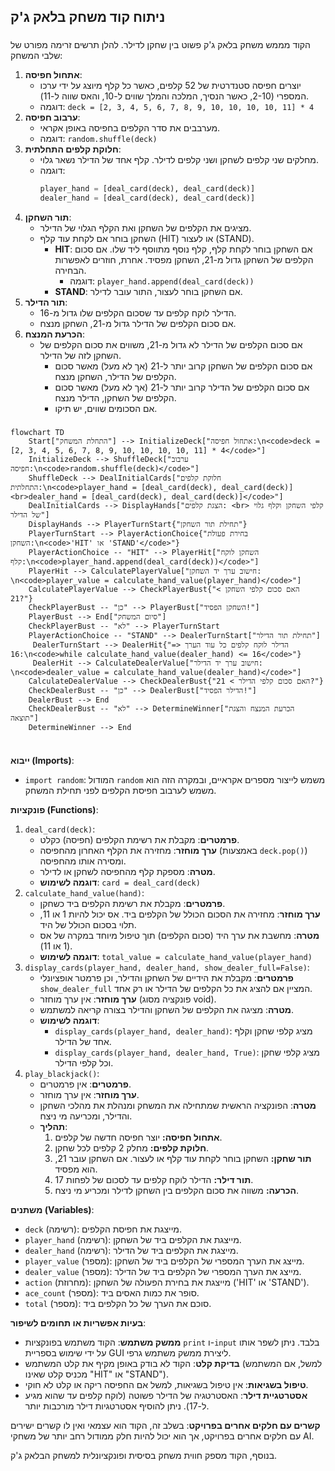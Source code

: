 ## ניתוח קוד משחק בלאק ג'ק

### <algorithm>

הקוד מממש משחק בלאק ג'ק פשוט בין שחקן לדילר. להלן תרשים זרימה מפורט של שלבי המשחק:

1.  **אתחול חפיסה**:
    *   יוצרים חפיסה סטנדרטית של 52 קלפים, כאשר כל קלף מיוצג על ידי ערכו המספרי (2-10, כאשר הנסיך, המלכה והמלך שווים ל-10, והאס שווה ל-11).
    *   דוגמה: `deck = [2, 3, 4, 5, 6, 7, 8, 9, 10, 10, 10, 10, 11] * 4`
2.  **ערבוב חפיסה**:
    *   מערבבים את סדר הקלפים בחפיסה באופן אקראי.
    *   דוגמה: `random.shuffle(deck)`
3.  **חלוקת קלפים התחלתית**:
    *   מחלקים שני קלפים לשחקן ושני קלפים לדילר. קלף אחד של הדילר נשאר גלוי.
    *   דוגמה:
        ```python
        player_hand = [deal_card(deck), deal_card(deck)]
        dealer_hand = [deal_card(deck), deal_card(deck)]
        ```
4.  **תור השחקן**:
    *   מציגים את הקלפים של השחקן ואת הקלף הגלוי של הדילר.
    *   השחקן בוחר אם לקחת עוד קלף (HIT) או לעצור (STAND).
        *   **HIT**: אם השחקן בוחר לקחת קלף, קלף נוסף מתווסף ליד שלו. אם סכום הקלפים של השחקן גדול מ-21, השחקן מפסיד. אחרת, חוזרים לאפשרות הבחירה.
            *   דוגמה: `player_hand.append(deal_card(deck))`
        *   **STAND**: אם השחקן בוחר לעצור, התור עובר לדילר.
5.  **תור הדילר**:
    *   הדילר לוקח קלפים עד שסכום הקלפים שלו גדול מ-16.
    *   אם סכום הקלפים של הדילר גדול מ-21, השחקן מנצח.
6.  **הכרעת המנצח**:
    *   אם סכום הקלפים של הדילר לא גדול מ-21, משווים את סכום הקלפים של השחקן לזה של הדילר.
        *   אם סכום הקלפים של השחקן קרוב יותר ל-21 (אך לא מעל) מאשר סכום הקלפים של הדילר, השחקן מנצח.
        *   אם סכום הקלפים של הדילר קרוב יותר ל-21 (אך לא מעל) מאשר סכום הקלפים של השחקן, הדילר מנצח.
        *   אם הסכומים שווים, יש תיקו.

### <mermaid>

```mermaid
flowchart TD
    Start["התחלת המשחק"] --> InitializeDeck["אתחול חפיסה:\n<code>deck = [2, 3, 4, 5, 6, 7, 8, 9, 10, 10, 10, 10, 11] * 4</code>"]
    InitializeDeck --> ShuffleDeck["ערבוב חפיסה:\n<code>random.shuffle(deck)</code>"]
    ShuffleDeck --> DealInitialCards["חלוקת קלפים התחלתית:\n<code>player_hand = [deal_card(deck), deal_card(deck)]<br>dealer_hand = [deal_card(deck), deal_card(deck)]</code>"]
    DealInitialCards --> DisplayHands["הצגת קלפים: <br> קלפי השחקן וקלף גלוי של הדילר"]
    DisplayHands --> PlayerTurnStart{"תחילת תור השחקן"}
    PlayerTurnStart --> PlayerActionChoice{"בחירת פעולת השחקן:\n<code>'HIT' או 'STAND'</code>"}
    PlayerActionChoice -- "HIT" --> PlayerHit["השחקן לוקח קלף:\n<code>player_hand.append(deal_card(deck))</code>"]
    PlayerHit --> CalculatePlayerValue["חישוב ערך יד השחקן: \n<code>player_value = calculate_hand_value(player_hand)</code>"]
    CalculatePlayerValue --> CheckPlayerBust{"האם סכום קלפי השחקן > 21?"}
    CheckPlayerBust -- "כן" --> PlayerBust["השחקן הפסיד!"]
    PlayerBust --> End["סיום המשחק"]
    CheckPlayerBust -- "לא" --> PlayerTurnStart
    PlayerActionChoice -- "STAND" --> DealerTurnStart["תחילת תור הדילר"]
     DealerTurnStart --> DealerHit{"הדילר לוקח קלפים כל עוד הערך <= 16:\n<code>while calculate_hand_value(dealer_hand) <= 16</code>"}
     DealerHit --> CalculateDealerValue["חישוב ערך יד הדילר: \n<code>dealer_value = calculate_hand_value(dealer_hand)</code>"]
    CalculateDealerValue --> CheckDealerBust{"האם סכום קלפי הדילר > 21?"}
    CheckDealerBust -- "כן" --> DealerBust["הדילר הפסיד!"]
    DealerBust --> End
    CheckDealerBust -- "לא" --> DetermineWinner["הכרעת המנצח והצגת תוצאה"]
    DetermineWinner --> End
    

```

### <explanation>

**ייבוא (Imports)**:

*   `import random`: המודול `random` משמש לייצור מספרים אקראיים, ובמקרה הזה הוא משמש לערבוב חפיסת הקלפים לפני תחילת המשחק.

**פונקציות (Functions)**:

1.  `deal_card(deck)`:
    *   **פרמטרים**: מקבלת את רשימת הקלפים (חפיסה) כקלט.
    *   **ערך מוחזר**: מחזירה את הקלף האחרון מהחפיסה (באמצעות `deck.pop()`) ומסירה אותו מהחפיסה.
    *   **מטרה**:  מספקת קלף מהחפיסה לשחקן או לדילר.
    *   **דוגמה לשימוש**: `card = deal_card(deck)`
2.  `calculate_hand_value(hand)`:
    *   **פרמטרים**: מקבלת את רשימת הקלפים ביד כשחקן.
    *   **ערך מוחזר**: מחזירה את הסכום הכולל של הקלפים ביד. אס יכול להיות 1 או 11, תלוי בסכום הכולל של היד.
    *   **מטרה**: מחשבת את ערך היד (סכום הקלפים) תוך טיפול מיוחד במקרה של אס (1 או 11).
    *   **דוגמה לשימוש**: `total_value = calculate_hand_value(player_hand)`
3.  `display_cards(player_hand, dealer_hand, show_dealer_full=False)`:
    *   **פרמטרים**: מקבלת את הידיים של השחקן והדילר, וכן פרמטר אופציונלי `show_dealer_full` המציין אם להציג את כל הקלפים של הדילר או רק אחד.
    *   **ערך מוחזר**: אין ערך מוחזר (פונקציה מסוג void).
    *   **מטרה**: מציגה את הקלפים של השחקן והדילר בצורה קריאה למשתמש.
    *   **דוגמה לשימוש**:
        *   `display_cards(player_hand, dealer_hand)`: מציג קלפי שחקן וקלף אחד של הדילר.
        *    `display_cards(player_hand, dealer_hand, True)`: מציג קלפי שחקן וכל קלפי הדילר.
4. `play_blackjack()`:
   *   **פרמטרים**: אין פרמטרים.
   *   **ערך מוחזר**: אין ערך מוחזר.
   *   **מטרה**: הפונקציה הראשית שמתחילה את המשחק ומנהלת את מהלכי השחקן והדילר, ומכריעה מי ניצח.
   *   **תהליך**:
         1. **אתחול חפיסה:** יוצר חפיסה חדשה של קלפים.
         2. **חלוקת קלפים:** מחלק 2 קלפים לכל שחקן.
         3. **תור שחקן:** השחקן בוחר לקחת עוד קלף או לעצור. אם השחקן עובר 21, הוא מפסיד.
         4. **תור דילר:** הדילר לוקח קלפים עד לסכום של לפחות 17.
         5. **הכרעה:** משווה את סכום הקלפים בין השחקן לדילר ומכריע מי ניצח.

**משתנים (Variables)**:

*   `deck` (רשימה): מייצגת את חפיסת הקלפים.
*   `player_hand` (רשימה): מייצגת את הקלפים ביד של השחקן.
*   `dealer_hand` (רשימה): מייצגת את הקלפים ביד של הדילר.
*   `player_value` (מספר): מייצג את הערך המספרי של הקלפים ביד של השחקן.
*   `dealer_value` (מספר): מייצג את הערך המספרי של הקלפים ביד של הדילר.
* `action` (מחרוזת): מייצגת את בחירת הפעולה של השחקן ('HIT' או 'STAND').
* `ace_count` (מספר): סופר את כמות האסים ביד.
* `total` (מספר): סוכם את הערך של כל הקלפים ביד.

**בעיות אפשריות או תחומים לשיפור**:

*   **ממשק משתמש**: הקוד משתמש בפונקציות `print` ו-`input` בלבד. ניתן לשפר אותו על ידי שימוש בספריית GUI ליצירת ממשק משתמש גרפי.
*   **בדיקת קלט**: הקוד לא בודק באופן מקיף את קלט המשתמש (למשל, אם המשתמש מכניס קלט שאינו "HIT" או "STAND").
*   **טיפול בשגיאות**: אין טיפול בשגיאות, למשל אם החפיסה ריקה או קלט לא חוקי.
*   **אסטרטגיית דילר**: האסטרטגיה של הדילר פשוטה (לוקח קלפים עד שהוא מגיע ל-17). ניתן להוסיף אסטרטגיות דילר מורכבות יותר.

**קשרים עם חלקים אחרים בפרויקט**:
בשלב זה, הקוד הוא עצמאי ואין לו קשרים ישירים עם חלקים אחרים בפרויקט, אך הוא יכול להיות חלק ממודול רחב יותר של משחקי AI.

בנוסף, הקוד מספק חווית משחק בסיסית ופונקציונלית למשחק הבלאק ג'ק.